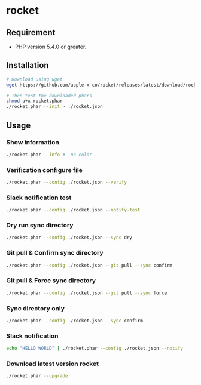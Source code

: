 # rocket

## Requirement

* PHP version 5.4.0 or greater.

## Installation

```bash
# Download using wget
wget https://github.com/apple-x-co/rocket/releases/latest/download/rocket.phar

# Then test the downloaded phars
chmod u+x rocket.phar
./rocket.phar --init > ./rocket.json
```

## Usage

### Show information

```bash
./rocket.phar --info #--no-color
```

### Verification configure file

```bash
./rocket.phar --config ./rocket.json --verify
```

### Slack notification test

```bash
./rocket.phar --config ./rocket.json --notify-test
```

### Dry run sync directory

```bash
./rocket.phar --config ./rocket.json --sync dry
```

### Git pull & Confirm sync directory

```bash
./rocket.phar --config ./rocket.json --git pull --sync confirm
```

### Git pull & Force sync directory

```bash
./rocket.phar --config ./rocket.json --git pull --sync force
```

### Sync directory only

```bash
./rocket.phar --config ./rocket.json --sync confirm
```

### Slack notification

```bash
echo "HELLO WORLD" | ./rocket.phar --config ./rocket.json --notify
```

### Download latest version rocket

```bash
./rocket.phar --upgrade
```
